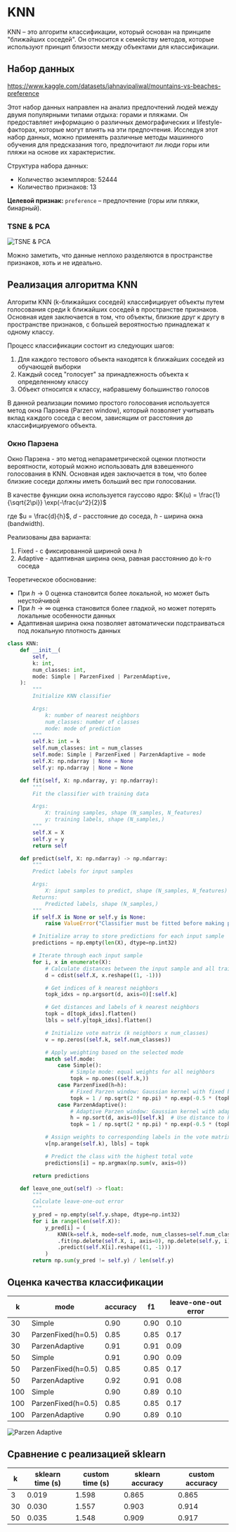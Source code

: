 # KNN

KNN – это алгоритм классификации, который основан на принципе "ближайших соседей". Он относится к семейству методов, которые используют принцип близости между объектами для классификации.

## Набор данных

https://www.kaggle.com/datasets/jahnavipaliwal/mountains-vs-beaches-preference

Этот набор данных направлен на анализ предпочтений людей между двумя популярными типами отдыха: горами и пляжами. Он предоставляет информацию о различных демографических и lifestyle-факторах, которые могут влиять на эти предпочтения. Исследуя этот набор данных, можно применять различные методы машинного обучения для предсказания того, предпочитают ли люди горы или пляжи на основе их характеристик.

Структура набора данных:

- Количество экземпляров: 52444
- Количество признаков: 13

**Целевой признак:** `preference` – предпочтение (горы или пляжи, бинарный).

### TSNE & PCA

![TSNE & PCA](./assets/tsne_pca.png)

Можно заметить, что данные неплохо разделяются в пространстве признаков, хоть и не идеально.

## Реализация алгоритма KNN

Алгоритм KNN (k-ближайших соседей) классифицирует объекты путем голосования среди k ближайших соседей в пространстве признаков. Основная идея заключается в том, что объекты, близкие друг к другу в пространстве признаков, с большей вероятностью принадлежат к одному классу.

Процесс классификации состоит из следующих шагов:
1. Для каждого тестового объекта находятся k ближайших соседей из обучающей выборки
2. Каждый сосед "голосует" за принадлежность объекта к определенному классу
3. Объект относится к классу, набравшему большинство голосов

В данной реализации помимо простого голосования используется метод окна Парзена (Parzen window), который позволяет учитывать вклад каждого соседа с весом, зависящим от расстояния до классифицируемого объекта.

### Окно Парзена

Окно Парзена - это метод непараметрической оценки плотности вероятности, который можно использовать для взвешенного голосования в KNN. Основная идея заключается в том, что более близкие соседи должны иметь больший вес при голосовании.

В качестве функции окна используется гауссово ядро:
$K(u) = \frac{1}{\sqrt{2\pi}} \exp(-\frac{u^2}{2})$

где $u = \frac{d}{h}$, $d$ - расстояние до соседа, $h$ - ширина окна (bandwidth).

Реализованы два варианта:
1. Fixed - с фиксированной шириной окна $h$
2. Adaptive - адаптивная ширина окна, равная расстоянию до k-го соседа

Теоретическое обоснование:
- При $h \to 0$ оценка становится более локальной, но может быть неустойчивой
- При $h \to \infty$ оценка становится более гладкой, но может потерять локальные особенности данных
- Адаптивная ширина окна позволяет автоматически подстраиваться под локальную плотность данных


```python
class KNN:
    def __init__(
        self,
        k: int,
        num_classes: int,
        mode: Simple | ParzenFixed | ParzenAdaptive,
    ):
        """
        Initialize KNN classifier

        Args:
            k: number of nearest neighbors
            num_classes: number of classes
            mode: mode of prediction
        """
        self.k: int = k
        self.num_classes: int = num_classes
        self.mode: Simple | ParzenFixed | ParzenAdaptive = mode
        self.X: np.ndarray | None = None
        self.y: np.ndarray | None = None

    def fit(self, X: np.ndarray, y: np.ndarray):
        """
        Fit the classifier with training data

        Args:
            X: training samples, shape (N_samples, N_features)
            y: training labels, shape (N_samples,)
        """
        self.X = X
        self.y = y
        return self

    def predict(self, X: np.ndarray) -> np.ndarray:
        """
        Predict labels for input samples

        Args:
            X: input samples to predict, shape (N_samples, N_features)
        Returns:
            Predicted labels, shape (N_samples,)
        """
        if self.X is None or self.y is None:
            raise ValueError("Classifier must be fitted before making predictions")

        # Initialize array to store predictions for each input sample
        predictions = np.empty(len(X), dtype=np.int32)

        # Iterate through each input sample
        for i, x in enumerate(X):
            # Calculate distances between the input sample and all training samples
            d = cdist(self.X, x.reshape((1, -1)))

            # Get indices of k nearest neighbors
            topk_idxs = np.argsort(d, axis=0)[:self.k]

            # Get distances and labels of k nearest neighbors
            topk = d[topk_idxs].flatten()
            lbls = self.y[topk_idxs].flatten()

            # Initialize vote matrix (k neighbors x num_classes)
            v = np.zeros((self.k, self.num_classes))

            # Apply weighting based on the selected mode
            match self.mode:
                case Simple():
                    # Simple mode: equal weights for all neighbors
                    topk = np.ones((self.k,))
                case ParzenFixed(h=h):
                    # Fixed Parzen window: Gaussian kernel with fixed bandwidth
                    topk = 1 / np.sqrt(2 * np.pi) * np.exp(-0.5 * (topk / h) ** 2)
                case ParzenAdaptive():
                    # Adaptive Parzen window: Gaussian kernel with adaptive bandwidth
                    h = np.sort(d, axis=0)[self.k]  # Use distance to k-th neighbor as bandwidth
                    topk = 1 / np.sqrt(2 * np.pi) * np.exp(-0.5 * (topk / h) ** 2)

            # Assign weights to corresponding labels in the vote matrix
            v[np.arange(self.k), lbls] = topk

            # Predict the class with the highest total vote
            predictions[i] = np.argmax(np.sum(v, axis=0))

        return predictions

    def leave_one_out(self) -> float:
        """
        Calculate leave-one-out error
        """
        y_pred = np.empty(self.y.shape, dtype=np.int32)
        for i in range(len(self.X)):
            y_pred[i] = (
                KNN(k=self.k, mode=self.mode, num_classes=self.num_classes)
                .fit(np.delete(self.X, i, axis=0), np.delete(self.y, i))
                .predict(self.X[i].reshape((1, -1)))
            )
        return np.sum(y_pred != self.y) / len(self.y)

```

## Оценка качества классификации

| k | mode | accuracy | f1 | leave-one-out error |
| --- | --- | --- | --- | --- |
| 30 | Simple | 0.90 | 0.90 | 0.10 |
| 30 | ParzenFixed(h=0.5) | 0.85 | 0.85 | 0.17 |
| 30 | ParzenAdaptive | 0.91 | 0.91 | 0.09 |
| 50 | Simple | 0.91 | 0.90 | 0.09 |
| 50 | ParzenFixed(h=0.5) | 0.85 | 0.85 | 0.17 |
| 50 | ParzenAdaptive | 0.92 | 0.91 | 0.08 |
| 100 | Simple | 0.90 | 0.89 | 0.10 |
| 100 | ParzenFixed(h=0.5) | 0.85 | 0.85 | 0.17 |
| 100 | ParzenAdaptive | 0.90 | 0.89 | 0.10 |

![Parzen Adaptive](./assets/parzen_adaptive_results.png)

## Сравнение с реализацией sklearn

| k | sklearn time (s) | custom time (s) | sklearn accuracy | custom accuracy |
|---|-----------------|-----------------|------------------|-----------------|
| 3 | 0.019 | 1.598 | 0.865 | 0.865 |
| 30 | 0.030 | 1.557 | 0.903 | 0.914 |
| 50 | 0.035 | 1.548 | 0.909 | 0.917 |

